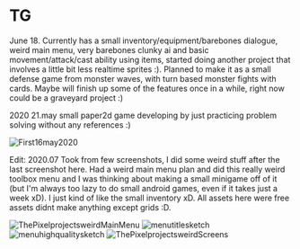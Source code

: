 # TG
June 18. Currently has a small inventory/equipment/barebones dialogue, weird main menu, very barebones clunky ai and basic movement/attack/cast ability using items, started doing another project that involves a little bit less realtime sprites :). Planned to make it as a small defense game from monster waves, with turn based monster fights with cards. Maybe will finish up some of the features once in a while, right now could be a graveyard project :)

2020 21.may
small paper2d game developing by just practicing problem solving without any references :)

![First16may2020](https://user-images.githubusercontent.com/38545913/82603706-d00e2900-9bbb-11ea-8158-0c7cc13ba2f3.jpg)

Edit: 2020.07
Took from few screenshots, I did some weird stuff after the last screenshot here. Had a weird main menu plan and did this really weird toolbox menu and I was thinking about making a small minigame off of it (but I'm always too lazy to do small android games, even if it takes just a week xD). I just kind of like the small inventory xD. All assets here were free assets didnt make anything except grids :D.


![ThePixelprojectsweirdMainMenu](https://user-images.githubusercontent.com/38545913/88108662-e03d8700-cbb1-11ea-9b51-d7990406a41d.png)
![menutitlesketch](https://user-images.githubusercontent.com/38545913/88108925-54782a80-cbb2-11ea-9a9d-1765942c8e17.png)
![menuhighqualitysketch](https://user-images.githubusercontent.com/38545913/88108931-55a95780-cbb2-11ea-9af7-010ea414ac37.png)
![ThePixelprojectsweirdScreens](https://user-images.githubusercontent.com/38545913/88108967-61951980-cbb2-11ea-876c-9e6ab6910079.png)
